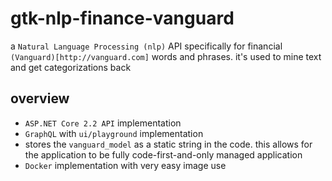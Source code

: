 # gtk-nlp-finance-vanguard
a `Natural Language Processing (nlp)` API specifically for financial `(Vanguard)[http://vanguard.com]` words and phrases. it's used to mine text and get categorizations back

## overview
- `ASP.NET Core 2.2 API` implementation
- `GraphQL` with `ui/playground` implementation
- stores the `vanguard_model` as a static string in the code. this allows for the application to be fully code-first-and-only managed application
- `Docker` implementation with very easy image use
